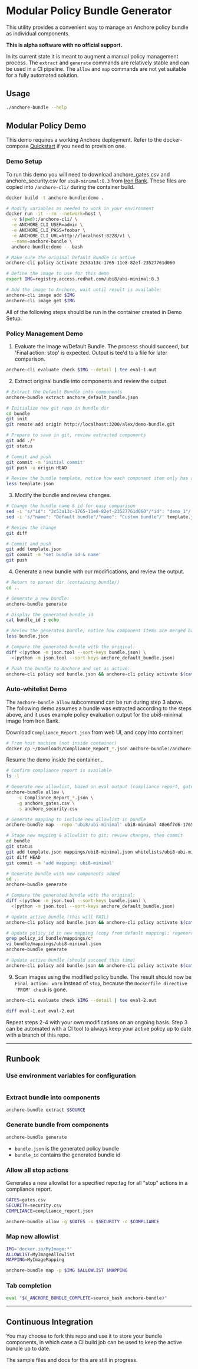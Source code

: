 # Modular Policy Bundle Generator

This utility provides a convenient way to manage an Anchore policy bundle as individual components. 

**This is alpha software with no official support.**

In its current state it is meant to augment a manual policy management process. The `extract` and `generate` commands are relatively stable and can be used in a CI pipeline. The `allow` and `map` commands are not yet suitable for a fully automated solution.

## Usage

```bash
./anchore-bundle --help
```

## Modular Policy Demo

This demo requires a working Anchore deployment. Refer to the docker-compose [Quickstart](https://docs.anchore.com/current/docs/quickstart/) if you need to provision one.

### Demo Setup

To run this demo you will need to download anchore_gates.csv and anchore_security.csv for `ubi8-minimal:8.3` from [Iron Bank](https://ironbank.dso.mil/repomap/redhat/ubi). These files are copied into `/anchore-cli/` during the container build.

```bash
docker build -t anchore-bundle:demo .

# Modify variables as needed to work in your environment
docker run -it --rm --network=host \
  -v $(pwd):/anchore-cli/ \
  -e ANCHORE_CLI_USER=admin \
  -e ANCHORE_CLI_PASS=foobar \
  -e ANCHORE_CLI_URL=http://localhost:8228/v1 \
  --name=anchore-bundle \
  anchore-bundle:demo -- bash

# Make sure the original Default Bundle is active
anchore-cli policy activate 2c53a13c-1765-11e8-82ef-23527761d060

# Define the image to use for this demo
export IMG=registry.access.redhat.com/ubi8/ubi-minimal:8.3

# Add the image to Anchore, wait until result is available:
anchore-cli image add $IMG
anchore-cli image get $IMG
```

All of the following steps should be run in the container created in Demo Setup.

### Policy Management Demo

1. Evaluate the image w/Default Bundle. The process should succeed, but 'Final action: stop' is expected. Output is tee'd to a file for later comparison.

```bash
anchore-cli evaluate check $IMG --detail | tee eval-1.out
```

2. Extract original bundle into components and review the output.

```bash
# Extract the Default Bundle into components
anchore-bundle extract anchore_default_bundle.json

# Initialize new git repo in bundle dir
cd bundle
git init
git remote add origin http://localhost:3200/alex/demo-bundle.git

# Prepare to save in git, review extracted components
git add ./*
git status

# Commit and push
git commit -m 'initial commit'
git push -u origin HEAD

# Review the bundle template, notice how each component item only has an id field:
less template.json
```

3. Modify the bundle and review changes.

```bash
# Change the bundle name & id for easy comparison
sed -i 's/"id": "2c53a13c-1765-11e8-82ef-23527761d060"/"id": "demo_1"/' template.json
sed -i 's/"name": "Default bundle"/"name": "Custom bundle"/' template.json

# Review the change
git diff

# Commit and push
git add template.json
git commit -m 'set bundle id & name'
git push
```

4. Generate a new bundle with our modifications, and review the output.

```bash
# Return to parent dir (containing bundle/)
cd ..

# Generate a new bundle:
anchore-bundle generate

# Display the generated bundle_id
cat bundle_id ; echo

# Review the generated bundle, notice how component items are merged back into the template:
less bundle.json

# Compare the generated bundle with the original:
diff <(python -m json.tool --sort-keys bundle.json) \
  <(python -m json.tool --sort-keys anchore_default_bundle.json)

# Push the bundle to Anchore and set as active:
anchore-cli policy add bundle.json && anchore-cli policy activate $(cat bundle_id)
```

### Auto-whitelist Demo

The `anchore-bundle allow` subcommand can be run during step 3 above. The following demo assumes a bundle was extracted according to the steps above, and it uses example policy evaluation output for the ubi8-minimal image from Iron Bank.

Download `Compliance_Report.json` from web UI, and copy into container:
```bash
# From host machine (not inside container)
docker cp ~/Downloads/Compliance_Report_*.json anchore-bundle:/anchore-cli/
```

Resume the demo inside the container...

```bash
# Confirm compliance report is available
ls -l

# Generate new allowlist, based on eval output (compliance report, gates.csv, security.csv)
anchore-bundle allow \
    -c Compliance_Report_*.json \
    -g anchore_gates.csv \
    -s anchore_security.csv

# Generate mapping to include new allowlist in bundle
anchore-bundle map --repo 'ubi8/ubi-minimal' ubi8-minimal 48e6f7d6-1765-11e8-b5f9-8b6f228548b6 thinkmassive-ubi8-minimal

# Stage new mapping & allowlist to git; review changes, then commit
cd bundle
git status
git add template.json mappings/ubi8-minimal.json whitelists/ubi8-ubi-minimal.json
git diff HEAD
git commit -m 'add mapping: ubi8-minimal'

# Generate bundle with new components added
cd ..
anchore-bundle generate

# Compare the generated bundle with the original:
diff <(python -m json.tool --sort-keys bundle.json) \
  <(python -m json.tool --sort-keys anchore_default_bundle.json)

# Update active bundle (this will FAIL)
anchore-cli policy add bundle.json && anchore-cli policy activate $(cat bundle_id)

# Update policy_id in new mapping (copy from default mapping); regenerate bundle
grep policy_id bundle/mappings/c*
vi bundle/mappings/ubi8-minimal.json
anchore-bundle generate

# Update active bundle (should succeed this time)
anchore-cli policy add bundle.json && anchore-cli policy activate $(cat bundle_id)

```

9. Scan images using the modified policy bundle. The result should now be `Final action: warn` instead of `stop`, because the `Dockerfile directive 'FROM' check` is gone.

```bash
anchore-cli evaluate check $IMG --detail | tee eval-2.out

diff eval-1.out eval-2.out
```

Repeat steps 2-4 with your own modifications on an ongoing basis. Step 3 can be automated with a CI tool to always keep your active policy up to date with a branch of this repo.

---

## Runbook

### Use environment variables for configuration
```bash
```

### Extract bundle into components

```bash
anchore-bundle extract $SOURCE
```

### Generate bundle from components

```bash
anchore-bundle generate
```

  - `bundle.json` is the generated policy bundle
  - `bundle_id` contains the generated bundle id

### Allow all stop actions

Generates a new allowlist for a specified repo:tag for all "stop" actions in a compliance report.

```bash
GATES=gates.csv
SECURITY=security.csv
COMPLIANCE=compliance_report.json

anchore-bundle allow -g $GATES -s $SECURITY -c $COMPLIANCE
```

### Map new allowlist 
```bash
IMG='docker.io/MyImage:*'
ALLOWLIST=MyImageAllowlist
MAPPING=MyImageMapping

anchore-bundle map -p $IMG $ALLOWLIST $MAPPING
```

### Tab completion
```bash
eval "$(_ANCHORE_BUNDLE_COMPLETE=source_bash anchore-bundle)"
```

---

## Continuous Integration

You may choose to fork this repo and use it to store your bundle components, in which case a CI build job can be used to keep the active bundle up to date.

The sample files and docs for this are still in progress.
